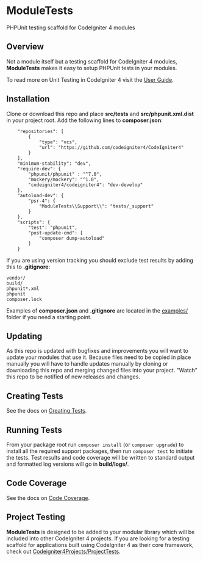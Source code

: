 # ModuleTests

PHPUnit testing scaffold for CodeIgniter 4 modules

## Overview

Not a module itself but a testing scaffold for CodeIgniter 4 modules,
**ModuleTests** makes it easy to setup PHPUnit tests in your modules.

To read more on Unit Testing in CodeIgniter 4 visit the
[User Guide](https://codeigniter4.github.io/userguide/testing/index.html).

## Installation

Clone or download this repo and place **src/tests** and **src/phpunit.xml.dist** in your
project root. Add the following lines to **composer.json**:
```
	"repositories": [
		{
			"type": "vcs",
			"url": "https://github.com/codeigniter4/CodeIgniter4"
		}
	],
	"minimum-stability": "dev",
	"require-dev": {
		"phpunit/phpunit" : "^7.0",
		"mockery/mockery": "^1.0",
		"codeigniter4/codeigniter4": "dev-develop"
	},
	"autoload-dev": {
		"psr-4": {
			"ModuleTests\\Support\\": "tests/_support"
		}
	},
	"scripts": {
		"test": "phpunit",
		"post-update-cmd": [
			"composer dump-autoload"
		]
	}
```

If you are using version tracking you should exclude test results by adding this to
**.gitignore**:
```
vendor/
build/
phpunit*.xml
phpunit
composer.lock
```

Examples of **composer.json** and **.gitignore** are located in the [examples/](examples/)
folder if you need a starting point.

## Updating

As this repo is updated with bugfixes and improvements you will want to update your
modules that use it. Because files need to be copied in place manually you will have to
handle updates manually by cloning or downloading this repo and merging changed files
into your project. "Watch" this repo to be notified of new releases and changes.

## Creating Tests

See the docs on [Creating Tests](docs/CREATING.md).

## Running Tests

From your package root run `composer install` (or `composer upgrade`) to install all the
required support packages, then run `composer test` to initiate the tests. Test results
and code coverage will be written to standard output and formatted log versions will go
in **build/logs/**.

## Code Coverage

See the docs on [Code Coverage](docs/COVERAGE.md).

## Project Testing

**ModuleTests** is designed to be added to your modular library which will be included into
other CodeIgniter 4 projects. If you are looking for a testing scaffold for applications
built using CodeIgniter 4 as their core framework, check out
[Codeigniter4Projects/ProjectTests](https://github.com/codeigniter4projects/project-tests).
